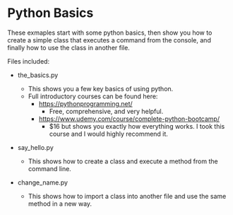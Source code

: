 # Python Basics

These exmaples start with some python basics, then show you how to create a simple class that executes a command from the console, and finally how to use the class in another file.

Files included:
- the_basics.py
    - This shows you a few key basics of using python. 
    - Full introductory courses can be found here:
        - https://pythonprogramming.net/
            - Free, comprehensive, and very helpful.
        - https://www.udemy.com/course/complete-python-bootcamp/
            - $16 but shows you exactly how everything works. I took this course and I would highly recommend it. 

- say_hello.py
    - This shows how to create a class and execute a method from the command line.

- change_name.py
    - This shows how to import a class into another file and use the same method in a new way.